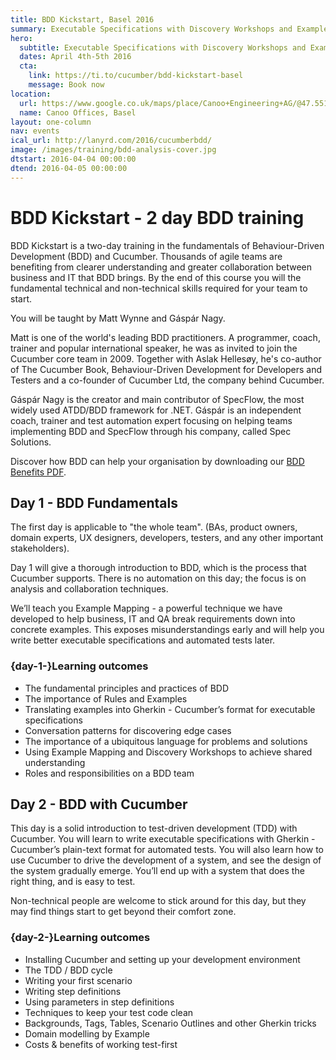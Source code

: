 ```yaml
---
title: BDD Kickstart, Basel 2016
summary: Executable Specifications with Discovery Workshops and Example Mapping
hero:
  subtitle: Executable Specifications with Discovery Workshops and Example Mapping
  dates: April 4th-5th 2016
  cta:
    link: https://ti.to/cucumber/bdd-kickstart-basel
    message: Book now
location:
  url: https://www.google.co.uk/maps/place/Canoo+Engineering+AG/@47.5516519,7.5911662,15z/data=!4m2!3m1!1s0x0:0xcc0a77c7fa1e9a75?sa=X&ved=0ahUKEwjbjKflmrPKAhXKthQKHdV5Ba4Q_BIIZzAK
  name: Canoo Offices, Basel
layout: one-column
nav: events
ical_url: http://lanyrd.com/2016/cucumberbdd/
image: /images/training/bdd-analysis-cover.jpg
dtstart: 2016-04-04 00:00:00
dtend: 2016-04-05 00:00:00
---
```


# BDD Kickstart - 2 day BDD training

BDD Kickstart is a two-day training in the fundamentals of Behaviour-Driven Development (BDD) and Cucumber. Thousands of agile teams are benefiting from clearer understanding and greater collaboration between business and IT that BDD brings. By the end of this course you will the fundamental technical and non-technical skills required for your team to start.

You will be taught by Matt Wynne and Gáspár Nagy.

Matt is one of the world's leading BDD practitioners. A programmer, coach, trainer and popular international speaker, he was as invited to join the Cucumber core team in 2009. Together with Aslak Hellesøy, he's co-author of The Cucumber Book, Behaviour-Driven Development for Developers and Testers and a co-founder of Cucumber Ltd, the company behind Cucumber.

Gáspár Nagy is the creator and main contributor of SpecFlow, the most widely used ATDD/BDD framework for .NET. Gáspár is an independent coach, trainer and test automation expert focusing on helping teams implementing BDD and SpecFlow through his company, called Spec Solutions.

Discover how BDD can help your organisation by downloading our [BDD Benefits PDF](https://cucumber.io/bdd-benefits.pdf).


## Day 1 - BDD Fundamentals

The first day is applicable to "the whole team".  (BAs, product owners, domain experts, UX designers, developers, testers, and any other important stakeholders).

Day 1 will give a thorough introduction to BDD, which is the process that Cucumber supports. There is no automation on this day; the focus is on analysis and collaboration techniques.

We’ll teach you Example Mapping - a powerful technique we have developed to help business, IT and QA break requirements down into concrete examples. This exposes misunderstandings early and will help you write better executable specifications and automated tests later.

### {day-1-}Learning outcomes

* The fundamental principles and practices of BDD
* The importance of Rules and Examples
* Translating examples into Gherkin - Cucumber’s format for executable specifications
* Conversation patterns for discovering edge cases
* The importance of a ubiquitous language for problems and solutions
* Using Example Mapping and Discovery Workshops to achieve shared understanding
* Roles and responsibilities on a BDD team


## Day 2 - BDD with Cucumber

This day is a solid introduction to test-driven development (TDD) with Cucumber. You will learn to write executable specifications with Gherkin - Cucumber’s plain-text format for automated tests. You will also learn how to use Cucumber to drive the development of a system, and see the design of the system gradually emerge. You’ll end up with a system that does the right thing, and is easy to test.

Non-technical people are welcome to stick around for this day, but they may find things start to get beyond their comfort zone.

### {day-2-}Learning outcomes
* Installing Cucumber and setting up your development environment
* The TDD / BDD cycle
* Writing your first scenario
* Writing step definitions
* Using parameters in step definitions
* Techniques to keep your test code clean
* Backgrounds, Tags, Tables, Scenario Outlines and other Gherkin tricks
* Domain modelling by Example
* Costs & benefits of working test-first
